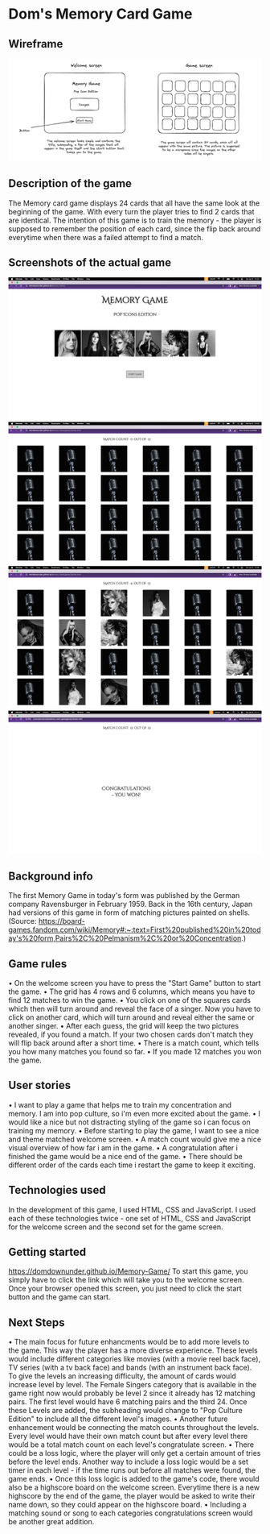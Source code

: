 # Dom's Memory Card Game

## Wireframe

![Alt text](/readme-img/wireframe-memory.png)

## Description of the game

The Memory card game displays 24 cards that all have the same look at the beginning of the game. With every turn the player tries to find 2 cards that are identical. The intention of this game is to train the memory - the player is supposed to remember the position of each card, since the flip back around everytime when there was a failed attempt to find a match.

## Screenshots of the actual game

![Alt text](/readme-img/welcome-screenshot.png)
![Alt text](</readme-img/game-screenshot(1).png>)
![Alt text](</readme-img/game-screenshot(2).png>)
![Alt text](/readme-img/congratulation-screenshot.png)

## Background info

The first Memory Game in today's form was published by the German company Ravensburger in February 1959. Back in the 16th century, Japan had versions of this game in form of matching pictures painted on shells. (Source: https://board-games.fandom.com/wiki/Memory#:~:text=First%20published%20in%20today's%20form,Pairs%2C%20Pelmanism%2C%20or%20Concentration.)

## Game rules

• On the welcome screen you have to press the "Start Game" button to start the game.
• The grid has 4 rows and 6 columns, which means you have to find 12 matches to win the game.
• You click on one of the squares cards which then will turn around and reveal the face of a singer. Now you have to click on another card, which will turn around and reveal either the same or another singer.
• After each guess, the grid will keep the two pictures revealed, if you found a match. If your two chosen cards don't match they will flip back around after a short time.
• There is a match count, which tells you how many matches you found so far.
• If you made 12 matches you won the game.

## User stories

• I want to play a game that helps me to train my concentration and memory. I am into pop culture, so i'm even more excited about the game.
• I would like a nice but not distracting styling of the game so i can focus on training my memory.
• Before starting to play the game, I want to see a nice and theme matched welcome screen.
• A match count would give me a nice visual overview of how far i am in the game.
• A congratulation after i finished the game would be a nice end of the game.
• There should be different order of the cards each time i restart the game to keep it exciting.

## Technologies used

In the development of this game, I used HTML, CSS and JavaScript. I used each of these technologies twice - one set of HTML, CSS and JavaScript for the welcome screen and the second set for the game screen.

## Getting started

https://domdownunder.github.io/Memory-Game/
To start this game, you simply have to click the link which will take you to the welcome screen. Once your browser opened this screen, you just need to click the start button and the game can start.

## Next Steps

• The main focus for future enhancments would be to add more levels to the game. This way the player has a more diverse experience. These levels would include different categories like movies (with a movie reel back face), TV series (with a tv back face) and bands (with an instrument back face). To give the levels an increasing difficulty, the amount of cards would increase level by level. The Female Singers category that is available in the game right now would probably be level 2 since it already has 12 matching pairs. The first level would have 6 matching pairs and the third 24. Once these Levels are added, the subheading would change to "Pop Culture Edition" to include all the different level's images.
• Another future enhancement would be connecting the match counts throughout the levels. Every level would have their own match count but after every level there would be a total match count on each level's congratulate screen.
• There could be a loss logic, where the player will only get a certain amount of tries before the level ends. Another way to include a loss logic would be a set timer in each level - if the time runs out before all matches were found, the game ends.
• Once this loss logic is added to the game's code, there would also be a highscore board on the welcome screen. Everytime there is a new highscore by the end of the game, the player would be asked to write their name down, so they could appear on the highscore board.
• Including a matching sound or song to each categories congratulations screen would be another great addition.
